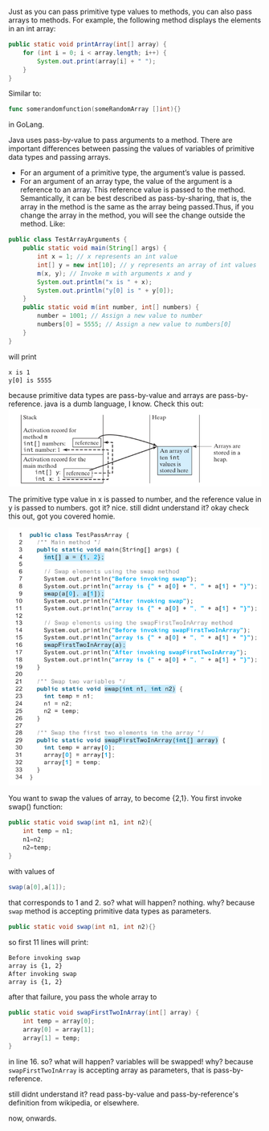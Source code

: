 Just as you can pass primitive type values to methods, you can also pass arrays to methods.
For example, the following method displays the elements in an int array:
```java
public static void printArray(int[] array) {
	for (int i = 0; i < array.length; i++) {
		System.out.print(array[i] + " ");
	}
}
```
Similar to:
```go
func somerandomfunction(someRandomArray []int){}
```
in GoLang.

Java uses pass-by-value to pass arguments to a method. There are important differences between passing the values of variables of primitive data types and passing arrays.

- For an argument of a primitive type, the argument’s value is passed.
-  For an argument of an array type, the value of the argument is a reference to an array. This reference value is passed to the method. Semantically, it can be best described as pass-by-sharing, that is, the array in the method is the same as the array being passed.Thus, if you change the array in the method, you will see the change outside the method.
Like:
```java
public class TestArrayArguments {
	public static void main(String[] args) {
		int x = 1; // x represents an int value
		int[] y = new int[10]; // y represents an array of int values
		m(x, y); // Invoke m with arguments x and y
		System.out.println("x is " + x);
		System.out.println("y[0] is " + y[0]);
	}
	public static void m(int number, int[] numbers) {
		number = 1001; // Assign a new value to number
		numbers[0] = 5555; // Assign a new value to numbers[0]
	}
}
```
will print
```
x is 1
y[0] is 5555
```
because primitive data types are pass-by-value and arrays are pass-by-reference. java is a dumb language, I know. Check this out:
![img](https://github.com/canercetin-randomguy/cmpe211-midterm-review/blob/main/7.Arrays/Pasted%20image%2020221126233031.png)

The primitive type value in x is passed to number, and the reference value in y is passed to numbers. got it? nice.
still didnt understand it? okay check this out, got you covered homie.

![img](https://github.com/canercetin-randomguy/cmpe211-midterm-review/blob/main/7.Arrays/Pasted%20image%2020221126233538.png)

You want to swap the values of array, to become {2,1}.
You first invoke swap() function:
```java
public static void swap(int n1, int n2){
	int temp = n1;
	n1=n2;
	n2=temp;
}
```
with values of 
```java
swap(a[0],a[1]);
```
that corresponds to 1 and 2. so? what will happen? nothing. why? because `swap` method is accepting primitive data types as parameters.
```java
public static void swap(int n1, int n2){}
```
so first 11 lines will print:
```
Before invoking swap
array is {1, 2}
After invoking swap
array is {1, 2}
```
after that failure,  you pass the whole array to
```java
public static void swapFirstTwoInArray(int[] array) {
	int temp = array[0];
	array[0] = array[1];
	array[1] = temp;
}
```
in line 16. so? what will happen? variables will be swapped! why? because `swapFirstTwoInArray` is accepting array as parameters, that is pass-by-reference.

still didnt understand it? read pass-by-value and pass-by-reference's definition from wikipedia, or elsewhere.

now, onwards.

